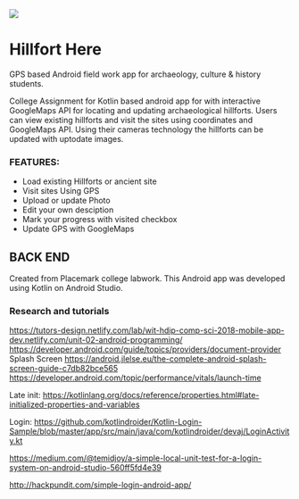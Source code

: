 
<img src="https://res.cloudinary.com/jimtheenchanter/image/upload/v1572713063/hillforthere-splash-readme.jpg" />

# Hillfort Here
<p>GPS based Android field work app for archaeology, culture & history students. </p>


<p>College Assignment for Kotlin based android app for with interactive GoogleMaps API for locating and updating archaeological hillforts.
Users can view existing hillforts and visit the sites using coordinates and GoogleMaps API. Using their cameras technology
the hillforts can be updated with uptodate images.
</p>



	
### FEATURES:
   <ul>
    <li>Load existing Hillforts or ancient site
	<li>Visit sites Using GPS
	<li>Upload or update Photo
	<li>Edit your own desciption
	<li>Mark your progress with visited checkbox
    <li> Update GPS with GoogleMaps
     
  </ul>


## BACK END
Created from Placemark college labwork. This Android app was developed using Kotlin on Android Studio.


### Research and tutorials
https://tutors-design.netlify.com/lab/wit-hdip-comp-sci-2018-mobile-app-dev.netlify.com/unit-02-android-programming/
https://developer.android.com/guide/topics/providers/document-provider
Splash Screen
https://android.jlelse.eu/the-complete-android-splash-screen-guide-c7db82bce565
https://developer.android.com/topic/performance/vitals/launch-time

Late init: 
https://kotlinlang.org/docs/reference/properties.html#late-initialized-properties-and-variables

Login:
https://github.com/kotlindroider/Kotlin-Login-Sample/blob/master/app/src/main/java/com/kotlindroider/devaj/LoginActivity.kt

https://medium.com/@temidjoy/a-simple-local-unit-test-for-a-login-system-on-android-studio-560ff5fd4e39

http://hackpundit.com/simple-login-android-app/